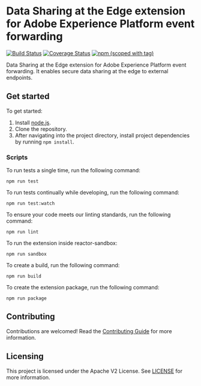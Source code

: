 # Data Sharing at the Edge extension for Adobe Experience Platform event forwarding

[![Build Status](https://img.shields.io/github/actions/workflow/status/adobe/reactor-extension-cloud-connector-edge/node.js.yml?style=flat)](https://github.com/adobe/reactor-extension-cloud-connector-edge/actions)
[![Coverage Status](https://coveralls.io/repos/github/adobe/reactor-extension-cloud-connector-edge/badge.svg?branch=main)](https://coveralls.io/github/adobe/reactor-extension-cloud-connector-edge?branch=main)
[![npm (scoped with tag)](https://img.shields.io/npm/v/@adobe/reactor-extension-data-sharing-at-the-edge.svg?style=flat)](https://www.npmjs.com/package/@adobe/reactor-extension-data-sharing-at-the-edge)

Data Sharing at the Edge extension for Adobe Experience Platform event forwarding. It enables secure data sharing at the edge to external endpoints.

## Get started

To get started:

1. Install [node.js](https://nodejs.org/).
2. Clone the repository.
3. After navigating into the project directory, install project dependencies by running `npm install`.

### Scripts

To run tests a single time, run the following command:

`npm run test`

To run tests continually while developing, run the following command:

`npm run test:watch`

To ensure your code meets our linting standards, run the following command:

`npm run lint`

To run the extension inside reactor-sandbox:

`npm run sandbox`

To create a build, run the following command:

`npm run build`

To create the extension package, run the following command:

`npm run package`

## Contributing

Contributions are welcomed! Read the [Contributing Guide](./.github/CONTRIBUTING.md) for more information.

## Licensing

This project is licensed under the Apache V2 License. See [LICENSE](LICENSE) for more information.

